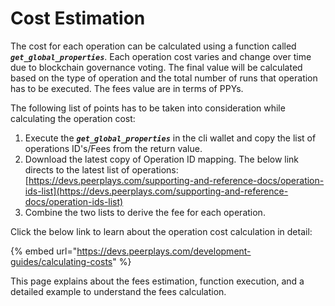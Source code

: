 # Cost Estimation

The cost for each operation can be calculated using a function called _**`get_global_properties`**_. Each operation cost varies and change over time due to blockchain governance voting. The final value will be calculated based on the type of operation and the total number of runs that operation has to be executed. The fees value are in terms of PPYs.

The following list of points has to be taken into consideration while calculating the operation cost:

1. Execute the _**`get_global_properties`**_ in the cli wallet and copy the list of operations ID's/Fees from the return value.
2. Download the latest copy of Operation ID mapping. The below link directs to the latest list of operations:\
   [https://devs.peerplays.com/supporting-and-reference-docs/operation-ids-list](https://devs.peerplays.com/supporting-and-reference-docs/operation-ids-list)
3. Combine the two lists to derive the fee for each operation.

Click the below link to learn about the operation cost calculation in detail:

{% embed url="https://devs.peerplays.com/development-guides/calculating-costs" %}

This page explains about the fees estimation, function execution, and a detailed example to understand the fees calculation.
